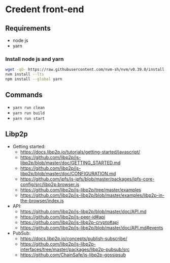 # Credent front-end

## Requirements

- node js
- yarn

### Install node js and yarn

```bash
wget -qO- https://raw.githubusercontent.com/nvm-sh/nvm/v0.39.0/install.sh | bash
nvm install --lts
npm install --global yarn
```

## Commands

- `yarn run clean`
- `yarn run build`
- `yarn run start`

## Libp2p

- Getting started:
  - <https://docs.libp2p.io/tutorials/getting-started/javascript/>
  - <https://github.com/libp2p/js-libp2p/blob/master/doc/GETTING_STARTED.md>
  - <https://github.com/libp2p/js-libp2p/blob/master/doc/CONFIGURATION.md>
  - <https://github.com/ipfs/js-ipfs/blob/master/packages/ipfs-core-config/src/libp2p.browser.js>
  - <https://github.com/libp2p/js-libp2p/tree/master/examples>
  - <https://github.com/libp2p/js-libp2p/blob/master/examples/libp2p-in-the-browser/index.js>
- API:
  - <https://github.com/libp2p/js-libp2p/blob/master/doc/API.md>
  - <https://github.com/libp2p/js-peer-id#api>
  - <https://github.com/libp2p/js-libp2p-crypto#api>
  - <https://github.com/libp2p/js-libp2p/blob/master/doc/API.md#events>
- PubSub:
  - <https://docs.libp2p.io/concepts/publish-subscribe/>
  - <https://github.com/libp2p/js-libp2p-interfaces/tree/master/packages/libp2p-pubsub/src>
  - <https://github.com/ChainSafe/js-libp2p-gossipsub>